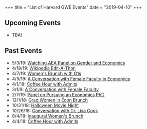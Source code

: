 +++
title = "List of Harvard GWE Events"
date = "2019-04-10"
+++

## Upcoming Events

- TBA!

## Past Events

- 5/3/19: [Watching AEA Panel on Gender and Economics](/posts/aea_panel_event/)
- 4/18/19: [Wikipedia Edit-A-Thon](/posts/wikipedia_edit_a_thon/)
- 4/7/19: [Women's Brunch with G1s](/posts/brunch_spring_19/)
- 4/5/19: [A Conversation with Female Faculty in Economics](/posts/female_faculty_conversation2/)
- 4/1/19: [Coffee Hour with Admits](/posts/admit_coffee_19/)
- 3/1/9: [A Conversation with Female Faculty](/posts/female_faculty_conversation/) 
- 2/7/19: [Panel on Pursuing an Economics PhD](/posts/pursuing_an_econ_phd/)
- 12/1/18: [Grad Women in Econ Brunch](/posts/brunch_fall_18/)
- 10/31/18: [Halloween Movie Night](/posts/halloween_movie/)
- 10/26/18: [Conversation with Dr. Lisa Cook](/posts/event_with_lisa_cook/)
- 8/4/18: [Inaugural Women's Brunch](/posts/brunch_summer_18/)
- 4/4/18: [Coffee Hour with Admits](/posts/admit_coffee_18/)